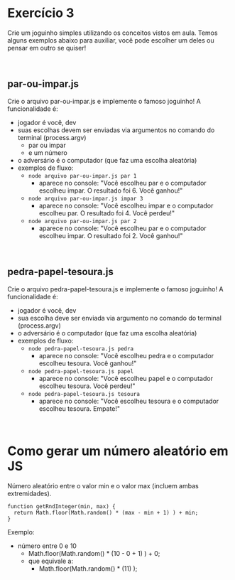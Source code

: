 # Exercício 3
Crie um joguinho simples utilizando os conceitos vistos em aula. Temos alguns exemplos abaixo para auxiliar, você pode escolher um deles ou pensar em outro se quiser!

<br>

## par-ou-impar.js
Crie o arquivo par-ou-impar.js e implemente o famoso joguinho!
A funcionalidade é:
- jogador é você, dev
- suas escolhas devem ser enviadas via argumentos no comando do terminal (process.argv)
    - par ou impar
    - e um número
- o adversário é o computador (que faz uma escolha aleatória)
- exemplos de fluxo:
    - ```node arquivo par-ou-impar.js par 1```
        - aparece no console: "Você escolheu par e o computador escolheu impar. O resultado foi 6. Você ganhou!"
    - ```node arquivo par-ou-impar.js impar 3```
        - aparece no console: "Você escolheu impar e o computador escolheu par. O resultado foi 4. Você perdeu!"
    - ```node arquivo par-ou-impar.js par 2```
        - aparece no console: "Você escolheu par e o computador escolheu impar. O resultado foi 2. Você ganhou!"

<br>

## pedra-papel-tesoura.js
Crie o arquivo pedra-papel-tesoura.js e implemente o famoso joguinho!
A funcionalidade é:
- jogador é você, dev
- sua escolha deve ser enviada via argumento no comando do terminal (process.argv)
- o adversário é o computador (que faz uma escolha aleatória)
- exemplos de fluxo:
    - ```node pedra-papel-tesoura.js pedra```
        - aparece no console: "Você escolheu pedra e o computador escolheu tesoura. Você ganhou!"
    - ```node pedra-papel-tesoura.js papel```
        - aparece no console: "Você escolheu papel e o computador escolheu tesoura. Você perdeu!"
    - ```node pedra-papel-tesoura.js tesoura```
        - aparece no console: "Você escolheu tesoura e o computador escolheu tesoura. Empate!"

<br>

# Como gerar um número aleatório em JS
Número aleatório entre o valor min e o valor max (incluem ambas extremidades).
```
function getRndInteger(min, max) {
  return Math.floor(Math.random() * (max - min + 1) ) + min;
}
```
Exemplo:
- número entre 0 e 10
    - Math.floor(Math.random() * (10 - 0 + 1) ) + 0;
    - que equivale a:
        - Math.floor(Math.random() * (11) );